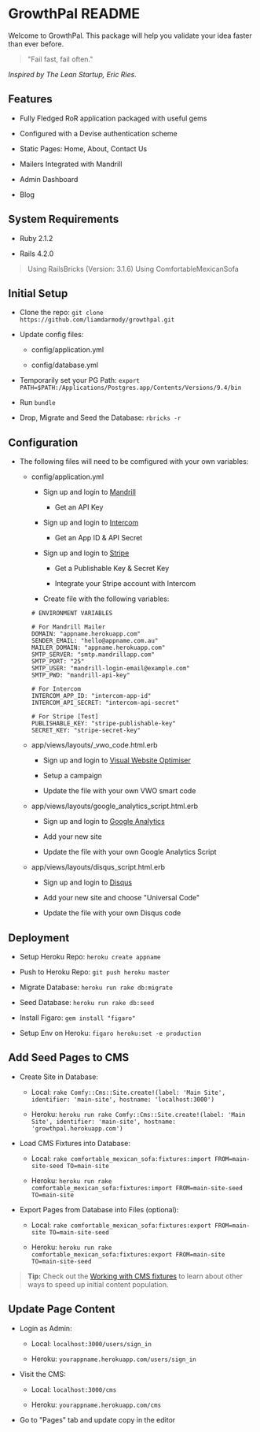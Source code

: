# GrowthPal README

Welcome to GrowthPal. This package will help you validate your idea faster than ever before.

> "Fail fast, fail often."

*Inspired by The Lean Startup, Eric Ries.*

Features
-------------

* Fully Fledged RoR application packaged with useful gems

* Configured with a Devise authentication scheme

* Static Pages: Home, About, Contact Us

* Mailers Integrated with Mandrill

* Admin Dashboard

* Blog

System Requirements
-------------

* Ruby 2.1.2

* Rails 4.2.0

>Using RailsBricks (Version: 3.1.6)
>Using ComfortableMexicanSofa

Initial Setup
-------------

* Clone the repo: `git clone https://github.com/liamdarmody/growthpal.git`

* Update config files:

  * config/application.yml

  * config/database.yml

* Temporarily set your PG Path: `export PATH=$PATH:/Applications/Postgres.app/Contents/Versions/9.4/bin`

* Run `bundle`

* Drop, Migrate and Seed the Database: `rbricks -r`

Configuration
-------------

* The following files will need to be comfigured with your own variables:

  * config/application.yml

    * Sign up and login to [Mandrill](https://mandrill.com/signup/)

      * Get an API Key

    * Sign up and login to [Intercom](https://www.intercom.io/)

      * Get an App ID & API Secret

    * Sign up and login to [Stripe](https://stripe.com/au)

      * Get a Publishable Key & Secret Key

      * Integrate your Stripe account with Intercom

    * Create file with the following variables:

    ```
    # ENVIRONMENT VARIABLES
    
    # For Mandrill Mailer
    DOMAIN: "appname.herokuapp.com"
    SENDER_EMAIL: "hello@appname.com.au"
    MAILER_DOMAIN: "appname.herokuapp.com"
    SMTP_SERVER: "smtp.mandrillapp.com"
    SMTP_PORT: "25"
    SMTP_USER: "mandrill-login-email@example.com"
    SMTP_PWD: "mandrill-api-key"

    # For Intercom
    INTERCOM_APP_ID: "intercom-app-id"
    INTERCOM_API_SECRET: "intercom-api-secret"

    # For Stripe [Test]
    PUBLISHABLE_KEY: "stripe-publishable-key"
    SECRET_KEY: "stripe-secret-key"
    ```

  * app/views/layouts/_vwo_code.html.erb

    * Sign up and login to [Visual Website Optimiser](https://vwo.com)

    * Setup a campaign

    * Update the file with your own VWO smart code

  * app/views/layouts/google_analytics_script.html.erb

    * Sign up and login to [Google Analytics](http://www.google.com.au/analytics/)

    * Add your new site

    * Update the file with your own Google Analytics Script

  * app/views/layouts/disqus_script.html.erb

    * Sign up and login to [Disqus](https://disqus.com/)

    * Add your new site and choose "Universal Code"

    * Update the file with your own Disqus code

Deployment
-------------

* Setup Heroku Repo: `heroku create appname`

* Push to Heroku Repo: `git push heroku master`

* Migrate Database: `heroku run rake db:migrate`

* Seed Database: `heroku run rake db:seed`

* Install Figaro: `gem install "figaro"`

* Setup Env on Heroku: `figaro heroku:set -e production`

Add Seed Pages to CMS
-------------

* Create Site in Database:

  * Local: `rake Comfy::Cms::Site.create!(label: 'Main Site', identifier: 'main-site', hostname: 'localhost:3000')`

  * Heroku: `heroku run rake Comfy::Cms::Site.create!(label: 'Main Site', identifier: 'main-site', hostname: 'growthpal.herokuapp.com')`

* Load CMS Fixtures into Database:

  * Local: `rake comfortable_mexican_sofa:fixtures:import FROM=main-site-seed TO=main-site`

  * Heroku: `heroku run rake comfortable_mexican_sofa:fixtures:import FROM=main-site-seed TO=main-site`

* Export Pages from Database into Files (optional):

  * Local: `rake comfortable_mexican_sofa:fixtures:export FROM=main-site TO=main-site-seed`

  * Heroku: `heroku run rake comfortable_mexican_sofa:fixtures:export FROM=main-site TO=main-site-seed`

> **Tip:** Check out the [Working with CMS fixtures](https://github.com/comfy/comfortable-mexican-sofa/wiki/Working-with-CMS-fixtures) to learn about other ways to speed up initial content population. 

Update Page Content
-------------

* Login as Admin: 

  * Local: `localhost:3000/users/sign_in`

  * Heroku: `yourappname.herokuapp.com/users/sign_in`

* Visit the CMS:

  * Local: `localhost:3000/cms`

  * Heroku: `yourappname.herokuapp.com/cms`

* Go to "Pages" tab and update copy in the editor
